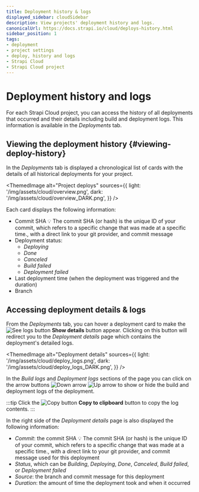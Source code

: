 ```yaml
---
title: Deployment history & logs
displayed_sidebar: cloudSidebar
description: View projects' deployment history and logs.
canonicalUrl: https://docs.strapi.io/cloud/deploys-history.html
sidebar_position: 1
tags:
- deployment
- project settings
- deploy, history and logs
- Strapi Cloud
- Strapi Cloud project
---
```


# Deployment history and logs

For each Strapi Cloud project, you can access the history of all deployments that occurred and their details including build and deployment logs. This information is available in the *Deployments* tab.

## Viewing the deployment history {#viewing-deploy-history}

In the *Deployments* tab is displayed a chronological list of cards with the details of all historical deployments for your project.

<ThemedImage
  alt="Project deploys"
  sources={{
    light: '/img/assets/cloud/overview.png',
    dark: '/img/assets/cloud/overview_DARK.png',
  }}
/>

Each card displays the following information:
- Commit SHA <Annotation>💡 The commit SHA (or hash) is the unique ID of your commit, which refers to a specific change that was made at a specific time.</Annotation>, with a direct link to your git provider, and commit message
- Deployment status:
    - *Deploying*
    - *Done*
    - *Canceled*
    - *Build failed*
    - *Deployment failed*
- Last deployment time (when the deployment was triggered and the duration)
- Branch

## Accessing deployment details & logs

From the *Deployments* tab, you can hover a deployment card to make the ![See logs button](/img/assets/icons/Eye.svg) **Show details** button appear. Clicking on this button will redirect you to the *Deployment details* page which contains the deployment's detailed logs.

<ThemedImage
  alt="Deployment details"
  sources={{
    light: '/img/assets/cloud/deploy_logs.png',
    dark: '/img/assets/cloud/deploy_logs_DARK.png',
  }}
/>

In the *Build logs* and *Deployment logs* sections of the page you can click on the arrow buttons ![Down arrow](/img/assets/icons/ONHOLDCarretDown.svg) ![Up arrow](/img/assets/icons/ONHOLDCarretUp.svg) to show or hide the build and deployment logs of the deployment.

:::tip
Click the ![Copy button](/img/assets/icons/duplicate.svg) **Copy to clipboard** button to copy the log contents.
:::

In the right side of the *Deployment details* page is also displayed the following information:
- *Commit*: the commit SHA <Annotation>💡 The commit SHA (or hash) is the unique ID of your commit, which refers to a specific change that was made at a specific time.</Annotation>, with a direct link to your git provider, and commit message used for this deployment
- *Status*, which can be *Building*, *Deploying*, *Done*, *Canceled*, *Build failed*, or *Deployment failed*
- *Source*: the branch and commit message for this deployment
- *Duration*: the amount of time the deployment took and when it occurred
